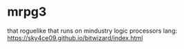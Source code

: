 # mrpg3
that roguelike that runs on mindustry logic processors
lang: https://sky4ce09.github.io/bitwizard/index.html

